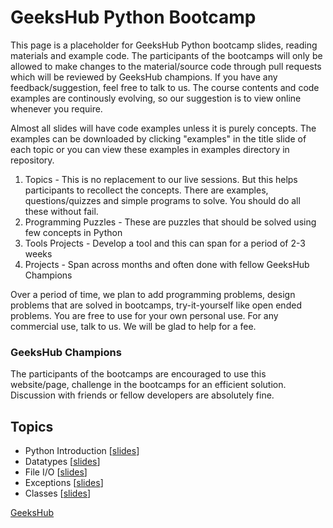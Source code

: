 # GeeksHub Python Bootcamp

This page is a placeholder for GeeksHub Python bootcamp slides, reading materials and example code. The participants of the bootcamps will only be allowed to make changes to the material/source code through pull requests which will be reviewed by GeeksHub champions. If you have any feedback/suggestion, feel free to talk to us. The course contents and code examples are continously evolving, so our suggestion is to view online whenever you require.

Almost all slides will have code examples unless it is purely concepts. The examples can be downloaded by clicking "examples" in the title slide of each topic or you can view these examples in examples directory in repository.

1. Topics - This is no replacement to our live sessions. But this helps participants to recollect the concepts. There are examples, questions/quizzes and simple programs to solve. You should do all these without fail.
2. Programming Puzzles - These are puzzles that should be solved using few concepts in Python
3. Tools Projects - Develop a tool and this can span for a period of 2-3 weeks
4. Projects - Span across months and often done with fellow GeeksHub Champions

Over a period of time, we plan to add programming problems, design problems that are solved in bootcamps, try-it-yourself like open ended problems. You are free to use for your own personal use. For any commercial use, talk to us. We will be glad to help for a fee.

### GeeksHub Champions
The participants of the bootcamps are encouraged to use this website/page, challenge in the bootcamps for an efficient solution. Discussion with friends or fellow developers are absolutely fine.

## Topics
* Python Introduction [[slides](01_python_introduction.html)]
* Datatypes [[slides](datatypes.html)]
* File I/O [[slides](fileio.html)]
* Exceptions [[slides](exceptions.html)]
* Classes [[slides](20_classes.html)]

[GeeksHub](https://www.geekshub.in)
